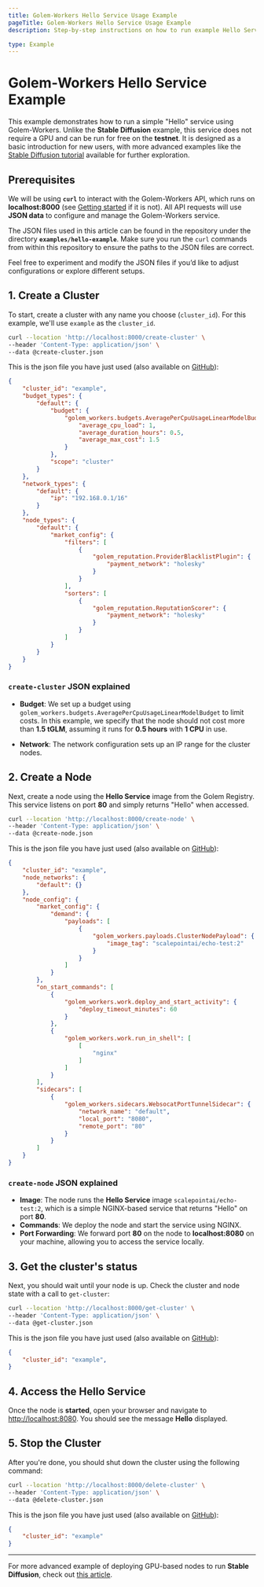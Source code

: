 ```yaml
---
title: Golem-Workers Hello Service Usage Example
pageTitle: Golem-Workers Hello Service Usage Example
description: Step-by-step instructions on how to run example Hello Service with Golem-Workers

type: Example 
---
```


# Golem-Workers Hello Service Example

This example demonstrates how to run a simple "Hello" service using Golem-Workers. 
Unlike the **Stable Diffusion** example, this service does not require a GPU and can be run for free on the **testnet**. 
It is designed as a basic introduction for new users, with more advanced examples like 
the [Stable Diffusion tutorial](/docs/creators/golem-workers/sd-example) available for further exploration.

## Prerequisites

We will be using **`curl`** to interact with the Golem-Workers API, which runs on **localhost:8000** 
(see [Getting started](/docs/creators/golem-workers/getting-started) if it is not).
All API requests will use **JSON data** to configure and manage the Golem-Workers service.

The JSON files used in this article can be found in the repository under the directory **`examples/hello-example`**. 
Make sure you run the `curl` commands from within this repository to ensure the paths to the JSON files are correct.

Feel free to experiment and modify the JSON files if you’d like to adjust configurations or explore different setups.

## 1. Create a Cluster

To start, create a cluster with any name you choose (`cluster_id`). For this example, we'll use `example` as the `cluster_id`.

```bash
curl --location 'http://localhost:8000/create-cluster' \
--header 'Content-Type: application/json' \
--data @create-cluster.json 
```

This is the json file you have just used (also available on 
[GitHub](https://github.com/golemfactory/golem-workers/raw/main/examples/hello-example/create-cluster.json)):
```json
{
    "cluster_id": "example",
    "budget_types": {
        "default": {
            "budget": {
                "golem_workers.budgets.AveragePerCpuUsageLinearModelBudget": {
                    "average_cpu_load": 1,
                    "average_duration_hours": 0.5,
                    "average_max_cost": 1.5
                }
            },
            "scope": "cluster"
        }
    },
    "network_types": {
        "default": {
            "ip": "192.168.0.1/16"
        }
    },
    "node_types": {
        "default": {
            "market_config": {
                "filters": [
                    {
                        "golem_reputation.ProviderBlacklistPlugin": {
                            "payment_network": "holesky"
                        }
                    }
                ],
                "sorters": [
                    {
                        "golem_reputation.ReputationScorer": {
                            "payment_network": "holesky"
                        }
                    }
                ]
            }
        }
    }
}
```

### `create-cluster` JSON explained

- **Budget**: We set up a budget using `golem_workers.budgets.AveragePerCpuUsageLinearModelBudget` to limit costs.
In this example, we specify that the node should not cost more than **1.5 tGLM**,
assuming it runs for **0.5 hours** with **1 CPU** in use.

- **Network**: The network configuration sets up an IP range for the cluster nodes.

## 2. Create a Node

Next, create a node using the **Hello Service** image from the Golem Registry. 
This service listens on port **80** and simply returns "Hello" when accessed.

```bash
curl --location 'http://localhost:8000/create-node' \
--header 'Content-Type: application/json' \
--data @create-node.json
```

This is the json file you have just used (also available on 
[GitHub](https://github.com/golemfactory/golem-workers/raw/main/examples/hello-example/create-node.json)):
```json
{
    "cluster_id": "example",
    "node_networks": {
        "default": {}
    },
    "node_config": {
        "market_config": {
            "demand": {
                "payloads": [
                    {
                        "golem_workers.payloads.ClusterNodePayload": {
                            "image_tag": "scalepointai/echo-test:2"
                        }
                    }
                ]
            }
        },
        "on_start_commands": [
            {
                "golem_workers.work.deploy_and_start_activity": {
                    "deploy_timeout_minutes": 60
                }
            },
            {
                "golem_workers.work.run_in_shell": [
                    [
                        "nginx"
                    ]
                ]
            }
        ],
        "sidecars": [
            {
                "golem_workers.sidecars.WebsocatPortTunnelSidecar": {
                    "network_name": "default",
                    "local_port": "8080",
                    "remote_port": "80"
                }
            }
        ]
    }
}
```

### `create-node` JSON explained

- **Image**: The node runs the **Hello Service** image `scalepointai/echo-test:2`,
which is a simple NGINX-based service that returns "Hello" on port **80**.
- **Commands**: We deploy the node and start the service using NGINX.
- **Port Forwarding**: We forward port **80** on the node to **localhost:8080** on your machine,
allowing you to access the service locally.

## 3. Get the cluster's status

Next, you should wait until your node is up.
Check the cluster and node state with a call to `get-cluster`:

```bash
curl --location 'http://localhost:8000/get-cluster' \
--header 'Content-Type: application/json' \
--data @get-cluster.json
```

This is the json file you have just used (also available on 
[GitHub](https://github.com/golemfactory/golem-workers/raw/main/examples/hello-example/get-cluster.json)):
```json
{
    "cluster_id": "example",
}
```

## 4. Access the Hello Service

Once the node is **started**, open your browser and navigate to [http://localhost:8080](http://localhost:8080).
You should see the message **Hello** displayed.

## 5. Stop the Cluster

After you're done, you should shut down the cluster using the following command:

```bash
curl --location 'http://localhost:8000/delete-cluster' \
--header 'Content-Type: application/json' \
--data @delete-cluster.json
```

This is the json file you have just used (also available on 
[GitHub](https://github.com/golemfactory/golem-workers/raw/main/examples/hello-example/delete-cluster.json)):
```json
{
    "cluster_id": "example"
}
```

---

For more advanced example of deploying GPU-based nodes to run **Stable Diffusion**, 
check out [this article](/docs/creators/golem-workers/sd-example).
